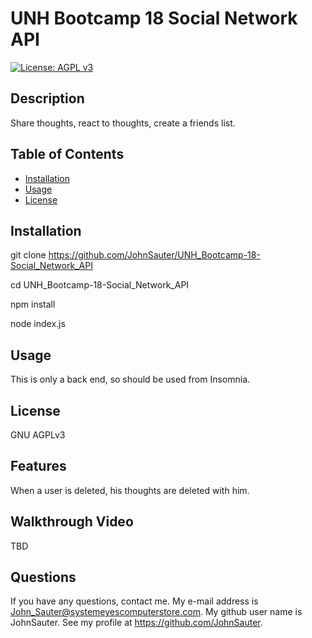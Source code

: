# UNH Bootcamp 18 Social Network API
[![License: AGPL v3](https://img.shields.io/badge/License-AGPL_v3-blue.svg)](https://www.gnu.org/licenses/agpl-3.0)
## Description

Share thoughts, react to thoughts, create a friends list.

## Table of Contents

- [Installation](#installation)
- [Usage](#usage)
- [License](#license)

## Installation

git clone https://github.com/JohnSauter/UNH_Bootcamp-18-Social_Network_API

cd UNH_Bootcamp-18-Social_Network_API

npm install

node index.js

## Usage

This is only a back end, so should be used from Insomnia.

## License
GNU AGPLv3

## Features
When a user is deleted, his thoughts are deleted with him.

## Walkthrough Video

TBD

## Questions

If you have any questions, contact me.
My e-mail address is John_Sauter@systemeyescomputerstore.com.
My github user name is JohnSauter.  See my profile at
https://github.com/JohnSauter.


